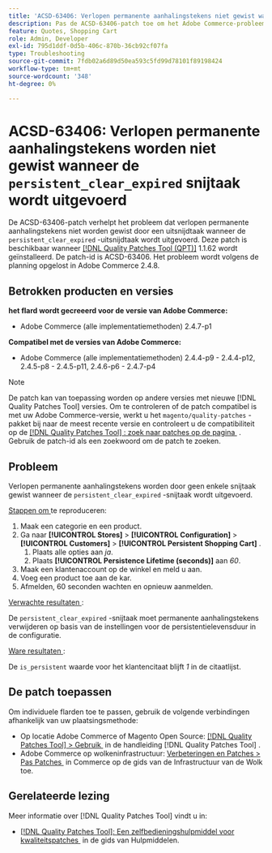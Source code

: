 ```yaml
---
title: 'ACSD-63406: Verlopen permanente aanhalingstekens niet gewist wanneer de persistente_clear_expired cron-taak wordt uitgevoerd'
description: Pas de ACSD-63406-patch toe om het Adobe Commerce-probleem op te lossen waarbij de verlopen permanente aanhalingstekens niet worden gewist door een uitsnijdtaak wanneer de 'persistent_clear_expired''-uitsnijdtaak wordt uitgevoerd.
feature: Quotes, Shopping Cart
role: Admin, Developer
exl-id: 795d1ddf-0d5b-406c-870b-36cb92cf07fa
type: Troubleshooting
source-git-commit: 7fdb02a6d89d50ea593c5fd99d78101f89198424
workflow-type: tm+mt
source-wordcount: '348'
ht-degree: 0%

---
```


# ACSD-63406: Verlopen permanente aanhalingstekens worden niet gewist wanneer de `persistent_clear_expired` snijtaak wordt uitgevoerd

De ACSD-63406-patch verhelpt het probleem dat verlopen permanente aanhalingstekens niet worden gewist door een uitsnijdtaak wanneer de `persistent_clear_expired` -uitsnijdtaak wordt uitgevoerd. Deze patch is beschikbaar wanneer [[!DNL Quality Patches Tool (QPT)]](/help/tools/quality-patches-tool/quality-patches-tool-to-self-serve-quality-patches.md) 1.1.62 wordt geïnstalleerd. De patch-id is ACSD-63406. Het probleem wordt volgens de planning opgelost in Adobe Commerce 2.4.8.

## Betrokken producten en versies

**het flard wordt gecreeerd voor de versie van Adobe Commerce:**

* Adobe Commerce (alle implementatiemethoden) 2.4.7-p1

**Compatibel met de versies van Adobe Commerce:**

* Adobe Commerce (alle implementatiemethoden) 2.4.4-p9 - 2.4.4-p12, 2.4.5-p8 - 2.4.5-p11, 2.4.6-p6 - 2.4.7-p4

>[!NOTE]
>
>De patch kan van toepassing worden op andere versies met nieuwe [!DNL Quality Patches Tool] versies. Om te controleren of de patch compatibel is met uw Adobe Commerce-versie, werkt u het `magento/quality-patches` -pakket bij naar de meest recente versie en controleert u de compatibiliteit op de [[!DNL Quality Patches Tool] : zoek naar patches op de pagina &#x200B;](https://experienceleague.adobe.com/tools/commerce-quality-patches/index.html?lang=nl-NL) . Gebruik de patch-id als een zoekwoord om de patch te zoeken.

## Probleem

Verlopen permanente aanhalingstekens worden door geen enkele snijtaak gewist wanneer de `persistent_clear_expired` -snijtaak wordt uitgevoerd.

<u> Stappen om </u> te reproduceren:

1. Maak een categorie en een product.
1. Ga naar **[!UICONTROL Stores]** > **[!UICONTROL Configuration]** > **[!UICONTROL Customers]** > **[!UICONTROL Persistent Shopping Cart]** .
   1. Plaats alle opties aan *ja*.
   1. Plaats **[!UICONTROL Persistence Lifetime (seconds)]** aan *60*.
1. Maak een klantenaccount op de winkel en meld u aan.
1. Voeg een product toe aan de kar.
1. Afmelden, 60 seconden wachten en opnieuw aanmelden.

<u> Verwachte resultaten </u>:

De `persistent_clear_expired` -snijtaak moet permanente aanhalingstekens verwijderen op basis van de instellingen voor de persistentielevensduur in de configuratie.

<u> Ware resultaten </u>:

De `is_persistent` waarde voor het klantencitaat blijft *1* in de citaatlijst.

## De patch toepassen

Om individuele flarden toe te passen, gebruik de volgende verbindingen afhankelijk van uw plaatsingsmethode:

* Op locatie Adobe Commerce of Magento Open Source: [[!DNL Quality Patches Tool] > Gebruik &#x200B;](/help/tools/quality-patches-tool/usage.md) in de handleiding [!DNL Quality Patches Tool] .
* Adobe Commerce op wolkeninfrastructuur: [&#x200B; Verbeteringen en Patches > Pas Patches &#x200B;](https://experienceleague.adobe.com/docs/commerce-cloud-service/user-guide/develop/upgrade/apply-patches.html?lang=nl-NL) in Commerce op de gids van de Infrastructuur van de Wolk toe.


## Gerelateerde lezing

Meer informatie over [!DNL Quality Patches Tool] vindt u in:

* [[!DNL Quality Patches Tool]: Een zelfbedieningshulpmiddel voor kwaliteitspatches &#x200B;](/help/tools/quality-patches-tool/quality-patches-tool-to-self-serve-quality-patches.md) in de gids van Hulpmiddelen.
